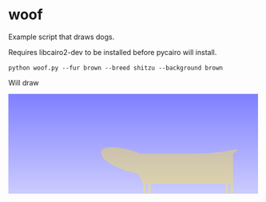 # woof

Example script that draws dogs. 

Requires libcairo2-dev to be installed before pycairo will install.

```
python woof.py --fur brown --breed shitzu --background brown
```
Will draw

![](https://github.com/tonybaloney/woof/raw/master/dog.png)
